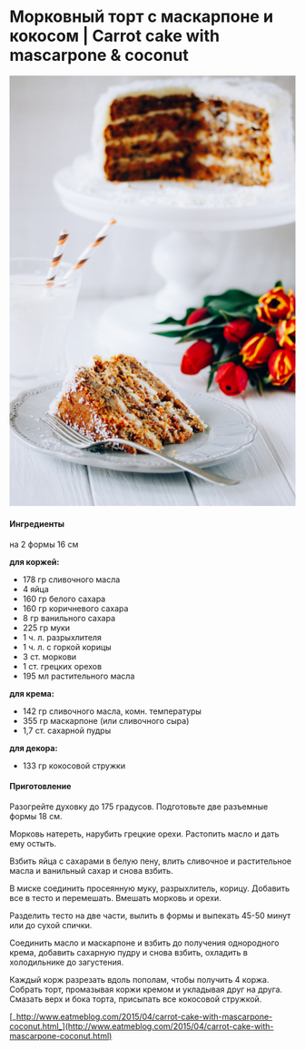 # Морковный торт с маскарпоне и кокосом \| Carrot cake with mascarpone & coconut

![Carrot cake with mascarpone & coconut](../../pics/morkovnii-tort-s-maskarpone-i-kokosom-carrot-cake-with-mascarpone-and-coconut.jpg)

#### Ингредиенты

на 2 формы 16 см

**для коржей:**

* 178 гр сливочного масла
* 4 яйца
* 160 гр белого сахара
* 160 гр коричневого сахара
* 8 гр ванильного сахара
* 225 гр муки
* 1 ч. л. разрыхлителя
* 1 ч. л. с горкой корицы
* 3 ст. моркови
* 1 ст. грецких орехов
* 195 мл растительного масла

**для крема:**

* 142 гр сливочного масла, комн. температуры
* 355 гр маскарпоне \(или сливочного сыра\)
* 1,7 ст. сахарной пудры

**для декора:**

* 133 гр кокосовой стружки

#### Приготовление

Разогрейте духовку до 175 градусов. Подготовьте две разъемные формы 18 см.

Морковь натереть, нарубить грецкие орехи. Растопить масло и дать ему остыть.

Взбить яйца с сахарами в белую пену, влить сливочное и растительное масла и ванильный сахар и снова взбить.

В миске соединить просеянную муку, разрыхлитель, корицу. Добавить все в тесто и перемешать. Вмешать морковь и орехи.

Разделить тесто на две части, вылить в формы и выпекать 45-50 минут или до сухой спички.

Соединить масло и маскарпоне и взбить до получения однородного крема, добавить сахарную пудру и снова взбить, охладить в холодильнике до загустения.

Каждый корж разрезать вдоль пополам, чтобы получить 4 коржа. Собрать торт, промазывая коржи кремом и укладывая друг на друга. Смазать верх и бока торта, присыпать все кокосовой стружкой.

[_http://www.eatmeblog.com/2015/04/carrot-cake-with-mascarpone-coconut.html_](http://www.eatmeblog.com/2015/04/carrot-cake-with-mascarpone-coconut.html)

